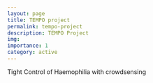 ```yaml
---
layout: page
title: TEMPO project
permalink: tempo-project
description: TEMPO Project
img:
importance: 1
category: active
---
```


Tight Control of Haemophilia with crowdsensing